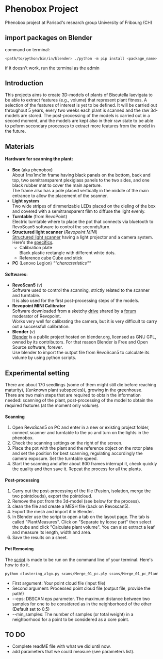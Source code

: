 # Phenobox Project
Phenobox project at Parisod's research group University of Fribourg (CH)

## import packages on Blender
command on terminal:
```bash
<path/to/python/bin/in/blender> ./python -m pip install <package_name> --target="path/to/blender/site-packages"
```
if it doesn't work, run the terminal as the admin


## Introduction
This projects aims to create 3D-models of plants of Biscutella laevigata to be able to extract features (e.g., volume) that represent plant fitness. A selection of the features of interest is yet to be defined. 
It will be carried out throughout 5 years, every two weeks each plant is scanned and the raw 3d-models are stored. The post-processing of the models is carried out in a second moment, and the models are kept also in their raw state to be able to peform secondary processes to extract more features from the model in the future.

## Materials
#### Hardware for scanning the plant:
- **Box** (aka phenobox)  
    About 1mx1mx1m frame having black panels on the bottom, back and top, two semitransparent plexiglass panels to the two sides, and one black rubber mat to cover the main aperture.  
    The frame also has a pole placed vertically in the middle of the main entrance to allow the placement of the scanner.
- **Light system**  
    Two wide stripes of dimmerizable LEDs placed on the cieling of the box and covered with a semitransparent film to diffuse the light evenly.
- **Turntable** (from RevoPoint)  
    Electric turntable where to place the pot that connects via bluetooth to RevoScan5 software to control the seconds/turn.
- **Structured light scanner** (*Revopoint MINI*)  
    [Structured light scanner](https://en.wikipedia.org/wiki/Structured-light_3D_scanner)  having a light projector and a camera system. Here's the [specifics](https://www.revopoint3d.com/pages/industry-3d-scanner-mini).
    - Calibration plate  
        Black plastic rectangle with different white dots.
    - Reference cube
        Cube and stick 
- **PC** (Lenovo Legion)
    _""characteristics""_

#### Softwares:
- **RevoScan5** (_v_)  
    Software used to control the scanning, strictly related to the scanner and turntable.  
    It is also used for the first post-processing steps of the models.
- **Revopoint MINI Calibrator**  
    Software downloaded from a sketchy [drive](https://drive.google.com/file/d/1SiG12cl_BQr5D1KG6iokxiNpssmt3VMq/view?usp=sharing) shared by a [forum](https://forum.revopoint3d.com/t/how-to-calibrate-mini/22819) moderator of Revopoint.  
    Works very well for calibrating the camera, but it is very difficult to carry out a successfull calibration.
- **Blender** (_v_)  
    [Blender](https://www.blender.org/) is a public project hosted on blender.org, licensed as GNU GPL, owned by its contributors. For that reason Blender is Free and Open Source software, forever.  
    Use blender to import the output file from RevoScan5 to calculate its volume by using python scripts.


## Experimental setting
There are about 170 seedlings (some of them might still die before reaching maturity), ((unknown plant subspecies)), growing in the greenhouse.  
There are two main steps that are required to obtain the information needed: scanning of the plant, post-processing of the model to obtain the required features (at the moment only volume).
#### Scanning
1. Open RevoScan5 on PC and enter in a new or existing project folder, connect scanner and turntable to the pc and turn on the lights in the phenobox.
2. Check the scanning settings on the right of the screen.
3. Place the pot with the plant and the reference object on the rotor plate and set the position for best scanning, regulating accordingly the camera exposure. Set the turntable speed.
4. Start the scanning and after about 800 frames interrupt it, check quickly the quality and then save it. Repeat the process for all the plants.
#### Post-processing
1. Carry out the post-processing of the file (Fusion, isolation, merge the two pointclouds), export the pointcloud. 
2. Remove the pot from the 3d-model (see below for the process).
3. clean the file and create a MESH file (back on Revoscan5).
2. Export the mesh and import it in Blender. 
3. In Blender use the script to open a tab on the layout page. The tab is called "PlantMeasures". Click on "Separate by loose part" then select the cube and click "Calculate plant volume". You can also extract a leaf and measure its length, width and area.
4. Save the results on a sheet.

#### Pot Removing
The [script](clustering_algo.py) is made to be run on the command line of your terminal. Here's how to do it.

```bash
python clustering_algo.py scans/Merge_01_pc.ply scans/Merge_01_pc_Plant_Filtered.ply --eps 0.6 --min_samples 25
```
- First argument: Your point cloud file (input file)
- Second argument: Processed point cloud file (output file, provide the path!)
- --eps: DBSCAN eps parameter. The maximum distance between two samples for one to be considered as in the neighborhood of the other (Default set to 0.5)
- --min_samples: The number of samples (or total weight) in a neighborhood for a point to be considered as a core point.




## TO DO
- Complete readME file with what we did until now.
- add parameters that we could measure (see parameters list).
